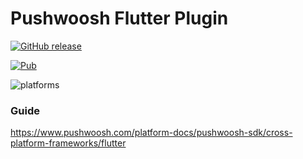 Pushwoosh Flutter Plugin
===================================================

[![GitHub release](https://img.shields.io/github/release/Pushwoosh/pushwoosh-flutter.svg)](https://github.com/Pushwoosh/pushwoosh-flutter/releases) 

[![Pub](https://img.shields.io/pub/v/pushwoosh.svg)](https://pub.dartlang.org/packages/pushwoosh)

![platforms](https://img.shields.io/badge/platforms-Android%20%7C%20iOS-yellowgreen.svg)

### Guide

https://www.pushwoosh.com/platform-docs/pushwoosh-sdk/cross-platform-frameworks/flutter
